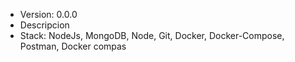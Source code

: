 - Version: 0.0.0
- Descripcion
- Stack: NodeJs, MongoDB, Node, Git, Docker, Docker-Compose, Postman, Docker compas
